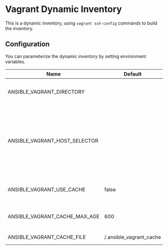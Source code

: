 # Vagrant Dynamic Inventory

This is a dynamic inventory, using `vagrant ssh-config` commands to build the inventory.

## Configuration

You can parameterize the dynamic inventory by setting environment variables.

| Name                          | Default                                | Description                                                                                                        |
| ----------------------------- | -------------------------------------- | ------------------------------------------------------------------------------------------------------------------ |
| ANSIBLE_VAGRANT_DIRECTORY     | <current working dir>                  | The folder that contains the Vagrantfile                                                                           |
| ANSIBLE_VAGRANT_HOST_SELECTOR |                                        | Only queries specific hosts, comma-separated, from your Vagrantfile for ssh-config (can be useful for performance) |
| ANSIBLE_VAGRANT_USE_CACHE     | false                                  | Whether to cache the inventory in a file or not                                                                    |
| ANSIBLE_VAGRANT_CACHE_MAX_AGE | 600                                    | Time in seconds until the cache expires                                                                            |
| ANSIBLE_VAGRANT_CACHE_FILE    | <inventory dir>/.ansible_vagrant_cache | Location of the cache file                                                                                         |
